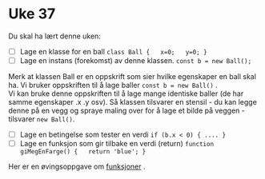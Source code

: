 # Uke 37

Du skal ha lært denne uken:

* [ ] Lage en klasse for en ball `class Ball {   x=0;   y=0; }`
* [ ] Lage en instans \(forekomst\) av denne klassen. `const b = new Ball();`

Merk at klassen Ball er en oppskrift som sier hvilke egenskaper en ball skal ha. Vi bruker oppskriften til å lage baller `const b = new Ball()` .  
Vi kan bruke denne oppskriften til å lage mange identiske baller \(de har samme egenskaper .x .y osv\). Så klassen tilsvarer en stensil - du kan legge denne på en vegg og spraye maling over for å lage et bilde på veggen - tilsvarer `new Ball()`.

* [ ] Lage en betingelse som tester en verdi `if (b.x < 0) { .... }`
* [ ] Lage en funksjon som gir tilbake en verdi \(return\) `function giMegEnFarge() {   return 'blue'; }`

Her er en øvingsoppgave om [funksjoner](https://matte.oppgaver.net/quiz?qid=68370) .

